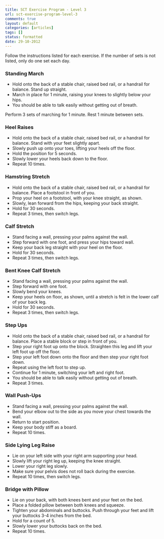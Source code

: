 ```yaml
---
title: SCT Exercise Program - Level 3
url: sct-exercise-program-level-3
comments: true
layout: default
categories: [articles]
tags: []
status: formatted
date: 29-10-2012
---
```


Follow the instructions listed for each exercise. If the number of sets is not listed, only do one set each day.

### Standing March

* Hold onto the back of a stable chair, raised bed rail, or a handrail for balance. Stand up straight.
* March in place for 1 minute, raising your knees to slightly below your hips. 
* You should be able to talk easily without getting out of breath. 

Perform 3 sets of marching for 1 minute. Rest 1 minute between sets.

### Heel Raises

* Hold onto the back of a stable chair, raised bed rail, or a handrail for balance. Stand with your feet slightly apart.
* Slowly push up onto your toes, lifting your heels off the floor.
* Hold the position for 5 seconds.
* Slowly lower your heels back down to the floor.
* Repeat 10 times.

### Hamstring Stretch

* Hold onto the back of a stable chair, raised bed rail, or a handrail for balance. Place a footstool in front of you.
* Prop your heel on a footstool, with your knee straight, as shown. 
* Slowly, lean forward from the hips, keeping your back straight. 
* Hold for 30 seconds.
* Repeat 3 times, then switch legs.

### Calf Stretch

* Stand facing a wall, pressing your palms against the wall. 
* Step forward with one foot, and press your hips toward wall. 
* Keep your back leg straight with your heel on the floor.
* Hold for 30 seconds.
* Repeat 3 times, then switch legs.

### Bent Knee Calf Stretch

* Stand facing a wall, pressing your palms against the wall. 
* Step forward with one foot.
* Slowly bend your knees.
* Keep your heels on floor, as shown, until a stretch is felt in the lower calf of your back leg. 
* Hold for 30 seconds.
* Repeat 3 times, then switch legs.

### Step Ups 

* Hold onto the back of a stable chair, raised bed rail, or a handrail for balance. Place a stable block or step in front of you.
* Step your right foot up onto the block. Straighten this leg and lift your left foot up off the floor.
* Step your left foot down onto the floor and then step your right foot down.
* Repeat using the left foot to step up.
* Continue for 1 minute, switching your left and right foot.
* You should be able to talk easily without getting out of breath. 
* Repeat 3 times.

### Wall Push-Ups

* Stand facing a wall, pressing your palms against the wall. 
* Bend your elbow out to the side as you move your chest towards the wall. 
* Return to start position.
* Keep your body stiff as a board.
* Repeat 10 times.

### Side Lying Leg Raise

* Lie on your left side with your right arm supporting your head.
* Slowly lift your right leg up, keeping the knee straight. 
* Lower your right leg slowly. 
* Make sure your pelvis does not roll back during the exercise.
* Repeat 10 times, then switch legs.

### Bridge with Pillow

* Lie on your back, with both knees bent and your feet on the bed.
* Place a folded pillow between both knees and squeeze. 
* Tighten your abdominals and buttocks. Push through your feet and lift your buttocks 3-4 inches from the bed.
* Hold for a count of 5.
* Slowly lower your buttocks back on the bed.
* Repeat 10 times.